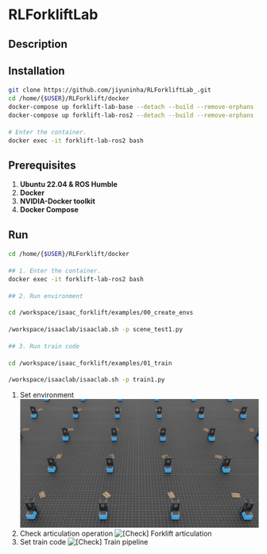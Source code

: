 # RLForkliftLab

## Description

## Installation

```bash
git clone https://github.com/jiyuninha/RLForkliftLab_.git
cd /home/{$USER}/RLForklift/docker
docker-compose up forklift-lab-base --detach --build --remove-orphans
docker-compose up forklift-lab-ros2 --detach --build --remove-orphans

# Enter the container.
docker exec -it forklift-lab-ros2 bash
```

## Prerequisites

1. **Ubuntu 22.04 & ROS Humble**
2. **Docker**
3. **NVIDIA-Docker toolkit**
4. **Docker Compose**

## Run

```bash
cd /home/{$USER}/RLForklift/docker

## 1. Enter the container.
docker exec -it forklift-lab-ros2 bash

## 2. Run environment

cd /workspace/isaac_forklift/examples/00_create_envs

/workspace/isaaclab/isaaclab.sh -p scene_test1.py 

## 3. Run train code

cd /workspace/isaac_forklift/examples/01_train

/workspace/isaaclab/isaaclab.sh -p train1.py 

```

1. Set environment
![[Check] RL Env](figure/test2.png)
2. Check articulation operation
![[Check] Forklift articulation](figure/test6.gif)
3. Set train code
![[Check] Train pipeline](figure/test9.gif)

